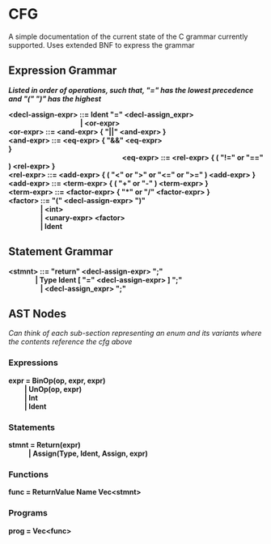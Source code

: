 # CFG

 A simple documentation of the current state of the C grammar currently supported.
 Uses extended BNF to express the grammar

## Expression Grammar

***Listed in order of operations, such that, "=" has the lowest precedence and "(" ")" has the highest***

**&lt;decl-assign-expr&gt; ::= Ident "=" &lt;decl-assign_expr&gt;**  
&nbsp;&nbsp;&nbsp;&nbsp;&nbsp;&nbsp;&nbsp;&nbsp;&nbsp;&nbsp;&nbsp;&nbsp;&nbsp;&nbsp;&nbsp;&nbsp;&nbsp;&nbsp;&nbsp;&nbsp;&nbsp;&nbsp;&nbsp;&nbsp;&nbsp;&nbsp;&nbsp;&nbsp;&nbsp;&nbsp;&nbsp;&nbsp;&nbsp;&nbsp;&nbsp;&nbsp;**| &lt;or-expr&gt;**  
**&lt;or-expr&gt; ::= &lt;and-expr&gt; { "||" &lt;and-expr&gt; }**  
**&lt;and-expr&gt; ::= &lt;eq-expr&gt; { "&&" &lt;eq-expr&gt; }**&nbsp;&nbsp;&nbsp;&nbsp;&nbsp;&nbsp;&nbsp;&nbsp;&nbsp;&nbsp;&nbsp;&nbsp;&nbsp;&nbsp;&nbsp;&nbsp;&nbsp;&nbsp;&nbsp;&nbsp;&nbsp;&nbsp;&nbsp;&nbsp;&nbsp;&nbsp;&nbsp;&nbsp;&nbsp;&nbsp;&nbsp;&nbsp;&nbsp;&nbsp;&nbsp;&nbsp;&nbsp;&nbsp;&nbsp;&nbsp;&nbsp;&nbsp;&nbsp;&nbsp;&nbsp;&nbsp;&nbsp;&nbsp;&nbsp;&nbsp;&nbsp;&nbsp;&nbsp;&nbsp;&nbsp;&nbsp;&nbsp;&nbsp;&nbsp;&nbsp;&nbsp;&nbsp;&nbsp;&nbsp;&nbsp;&nbsp;&nbsp;&nbsp;&nbsp;&nbsp;&nbsp;&nbsp;&nbsp;&nbsp;&nbsp;&nbsp;&nbsp;&nbsp;&nbsp;&nbsp;&nbsp;&nbsp;&nbsp;&nbsp;&nbsp;&nbsp;&nbsp;&nbsp;&nbsp;&nbsp;&nbsp;&nbsp;&nbsp;&nbsp;&nbsp;&nbsp;&nbsp;&nbsp;&nbsp;&nbsp;&nbsp;&nbsp;&nbsp;&nbsp;&nbsp;&nbsp;&nbsp;&nbsp;&nbsp;&nbsp;&nbsp;&nbsp;&nbsp;&nbsp;&nbsp;&nbsp;&nbsp;&nbsp;&nbsp;&nbsp;&nbsp;&nbsp;&nbsp;&nbsp;&nbsp;&nbsp;&nbsp;&nbsp;&nbsp;&nbsp;&nbsp;&nbsp;&nbsp;&nbsp;&nbsp;&nbsp;&nbsp;&nbsp;&nbsp;&nbsp;&nbsp;&nbsp;&nbsp;&nbsp;&nbsp;&nbsp;&nbsp;&nbsp;&nbsp;&nbsp;&nbsp;&nbsp;&nbsp;&nbsp;&nbsp;&nbsp;&nbsp;&nbsp;&nbsp;&nbsp;&nbsp;&nbsp;&nbsp;&nbsp;&nbsp;&nbsp;&nbsp;&nbsp;&nbsp;&nbsp;&nbsp;&nbsp;&nbsp;&nbsp;&nbsp;&nbsp;&nbsp;&nbsp;&nbsp;&nbsp;&nbsp;&nbsp;
**&lt;eq-expr&gt; ::= &lt;rel-expr&gt; { ( "!=" or "==" ) &lt;rel-expr&gt; }**  
**&lt;rel-expr&gt; ::= &lt;add-expr&gt; { ( "<" or ">" or "<=" or ">=" ) &lt;add-expr&gt; }**  
**&lt;add-expr&gt; ::= &lt;term-expr&gt; { ( "+" or "-" ) &lt;term-expr&gt; }**  
**&lt;term-expr&gt; ::= &lt;factor-expr&gt; { "*" or "/" &lt;factor-expr&gt; }**  
**&lt;factor&gt; ::= "(" &lt;decl-assign-expr&gt; ")"**  
&nbsp;&nbsp;&nbsp;&nbsp;&nbsp;&nbsp;&nbsp;&nbsp;&nbsp;&nbsp;&nbsp;&nbsp;&nbsp;&nbsp;&nbsp;&nbsp;**| &lt;int&gt;**  
&nbsp;&nbsp;&nbsp;&nbsp;&nbsp;&nbsp;&nbsp;&nbsp;&nbsp;&nbsp;&nbsp;&nbsp;&nbsp;&nbsp;&nbsp;&nbsp;**| &lt;unary-expr&gt; &lt;factor&gt;**  
&nbsp;&nbsp;&nbsp;&nbsp;&nbsp;&nbsp;&nbsp;&nbsp;&nbsp;&nbsp;&nbsp;&nbsp;&nbsp;&nbsp;&nbsp;&nbsp;**| Ident**  

## Statement Grammar

**&lt;stmnt&gt; ::= "return" &lt;decl-assign-expr&gt; ";"  
&nbsp;&nbsp;&nbsp;&nbsp;&nbsp;&nbsp;&nbsp;&nbsp;&nbsp;&nbsp;&nbsp;&nbsp;&nbsp;&nbsp;&nbsp;&nbsp;| Type Ident [ "=" &lt;decl-assign-expr&gt; ] ";"**  
&nbsp;&nbsp;&nbsp;&nbsp;&nbsp;&nbsp;&nbsp;&nbsp;&nbsp;&nbsp;&nbsp;&nbsp;&nbsp;&nbsp;&nbsp;&nbsp;**| &lt;decl-assign_expr&gt; ";"**  

## AST Nodes

*Can think of each sub-section representing an enum and its variants where the contents reference the cfg above*  

### Expressions
  
**expr = BinOp(op, expr, expr)**  
&nbsp;&nbsp;&nbsp;&nbsp;&nbsp;&nbsp;&nbsp;&nbsp;**| UnOp(op, expr)**  
&nbsp;&nbsp;&nbsp;&nbsp;&nbsp;&nbsp;&nbsp;&nbsp;**| Int**  
&nbsp;&nbsp;&nbsp;&nbsp;&nbsp;&nbsp;&nbsp;&nbsp;**| Ident**  

### Statements

**stmnt = Return(expr)**  
&nbsp;&nbsp;&nbsp;&nbsp;&nbsp;&nbsp;&nbsp;&nbsp;&nbsp;&nbsp;**| Assign(Type, Ident, Assign, expr)**  

### Functions

**func = ReturnValue Name Vec&lt;stmnt&gt;**  

### Programs

**prog = Vec&lt;func&gt;**  
